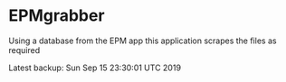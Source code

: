 # EPMgrabber
Using a database from the EPM app this application scrapes the files as required


Latest backup: Sun Sep 15 23:30:01 UTC 2019
